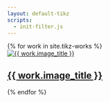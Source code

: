 ```yaml
---
layout: default-tikz
scripts:
  - init-filter.js
---
```


<!-- テンプレート -->
<template id="card-template">
  <div class="cell" data-tags="">
    <a href="">
      <img src="" alt="" />
      <h2></h2>
    </a>
  </div>
</template>

<main>
  <div id="filter-grid" class="grid">
    {% for work in site.tikz-works %}
      <div class="cell" data-tags="{{ work.tags | join: ',' }}">
        <a href="{{ work.url | relative_url }}" class="no-style">
          <img src="{{ site.baseurl }}/tikz-works/images/{{ work.image_src }}" alt="{{ work.image_title }}" />
          <h2>{{ work.image_title }}</h2>
        </a>
      </div>
    {% endfor %}
  </div>
</main>
